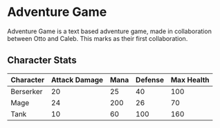# Adventure Game

Adventure Game is a text based adventure game, made in collaboration between Otto and Caleb.
This marks as their first collaboration.

## Character Stats


| Character              | Attack Damage               | Mana                        | Defense                     | Max Health                  |
| ---------------------- | --------------------------- | --------------------------- | --------------------------- | --------------------------- |
| Berserker              | 20                          | 25                          | 40                          | 100                         |
| Mage                   | 24                          | 200                         | 26                          | 70                          |
| Tank                   | 10                          | 60                          | 100                         | 160                         |
